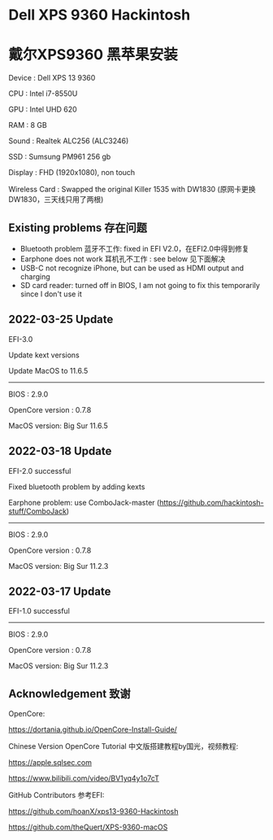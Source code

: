 # Dell XPS 9360 Hackintosh
# 戴尔XPS9360 黑苹果安装


Device : Dell XPS 13 9360

CPU : Intel i7-8550U

GPU : Intel UHD 620

RAM : 8 GB

Sound : Realtek ALC256 (ALC3246)

SSD : Sumsung PM961 256 gb

Display : FHD (1920x1080), non touch

Wireless Card : Swapped the original Killer 1535 with DW1830 (原网卡更换DW1830，三天线只用了两根)

## Existing problems 存在问题
 
- Bluetooth problem 蓝牙不工作: fixed in EFI V2.0，在EFI2.0中得到修复
- Earphone does not work 耳机孔不工作 : see below 见下面解决
- USB-C not recognize iPhone, but can be used as HDMI output and charging
- SD card reader: turned off in BIOS, I am not going to fix this temporarily since I don't use it


## 2022-03-25 Update

EFI-3.0

Update kext versions

Update MacOS to 11.6.5

----------

BIOS : 2.9.0

OpenCore version : 0.7.8

MacOS version: Big Sur 11.6.5
 
## 2022-03-18 Update

EFI-2.0 successful

Fixed bluetooth problem by adding kexts 

Earphone problem: use ComboJack-master (https://github.com/hackintosh-stuff/ComboJack)

----------

BIOS : 2.9.0

OpenCore version : 0.7.8

MacOS version: Big Sur 11.2.3


## 2022-03-17 Update

 
EFI-1.0 successful

----------


BIOS : 2.9.0

OpenCore version : 0.7.8

MacOS version: Big Sur 11.2.3
 
 


## Acknowledgement 致谢

 
OpenCore: 

https://dortania.github.io/OpenCore-Install-Guide/

Chinese Version OpenCore Tutorial 
中文版搭建教程by国光，视频教程:

https://apple.sqlsec.com

https://www.bilibili.com/video/BV1yq4y1o7cT

GitHub Contributors 参考EFI:

https://github.com/hoanX/xps13-9360-Hackintosh

https://github.com/theQuert/XPS-9360-macOS

